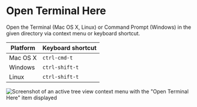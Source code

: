 # Open Terminal Here

Open the Terminal (Mac OS X, Linux) or Command Prompt (Windows)
in the given directory via context menu or keyboard shortcut.

Platform | Keyboard shortcut
-------- | -----------------
Mac OS X | `ctrl-cmd-t`
Windows  | `ctrl-shift-t`
Linux    | `ctrl-shift-t`

![Screenshot of an active tree view context menu with the "Open Terminal Here" item displayed](https://raw.githubusercontent.com/blueimp/atom-open-terminal-here/master/screenshot.png)
